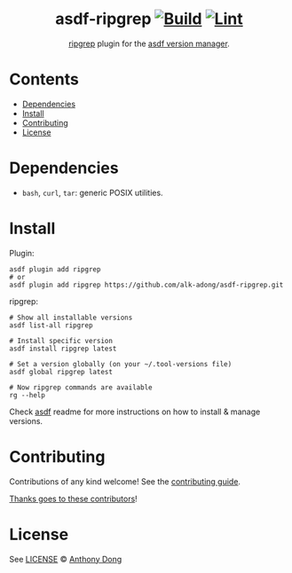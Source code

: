 <div align="center">

# asdf-ripgrep [![Build](https://github.com/alk-adong/asdf-ripgrep/actions/workflows/build.yml/badge.svg)](https://github.com/alk-adong/asdf-ripgrep/actions/workflows/build.yml) [![Lint](https://github.com/alk-adong/asdf-ripgrep/actions/workflows/lint.yml/badge.svg)](https://github.com/alk-adong/asdf-ripgrep/actions/workflows/lint.yml)

[ripgrep](https://github.com/BurntSushi/ripgrep) plugin for the [asdf version manager](https://asdf-vm.com).

</div>

# Contents

- [Dependencies](#dependencies)
- [Install](#install)
- [Contributing](#contributing)
- [License](#license)

# Dependencies

- `bash`, `curl`, `tar`: generic POSIX utilities.

# Install

Plugin:

```shell
asdf plugin add ripgrep
# or
asdf plugin add ripgrep https://github.com/alk-adong/asdf-ripgrep.git
```

ripgrep:

```shell
# Show all installable versions
asdf list-all ripgrep

# Install specific version
asdf install ripgrep latest

# Set a version globally (on your ~/.tool-versions file)
asdf global ripgrep latest

# Now ripgrep commands are available
rg --help
```

Check [asdf](https://github.com/asdf-vm/asdf) readme for more instructions on how to
install & manage versions.

# Contributing

Contributions of any kind welcome! See the [contributing guide](contributing.md).

[Thanks goes to these contributors](https://github.com/alk-adong/asdf-ripgrep/graphs/contributors)!

# License

See [LICENSE](LICENSE) © [Anthony Dong](https://github.com/alk-adong/)
